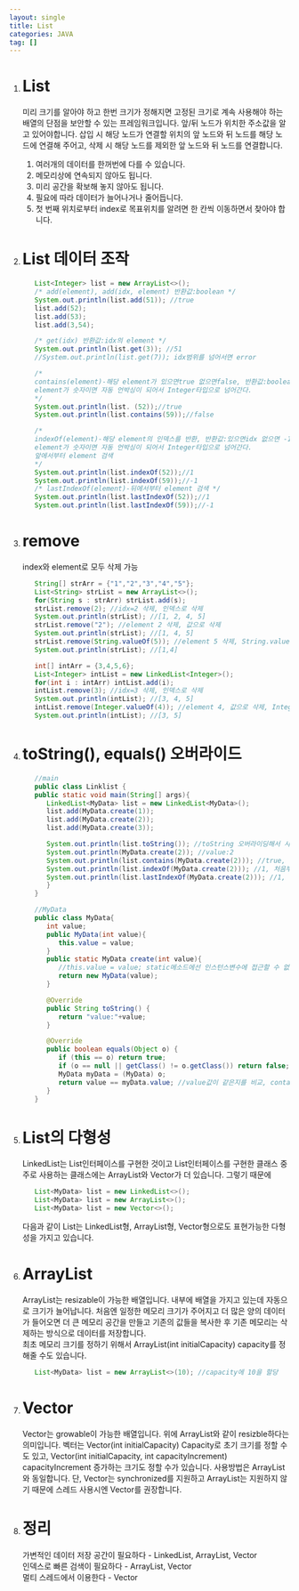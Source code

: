 ```yaml
---
layout: single
title: List
categories: JAVA
tag: []
---
```


1. # List
   미리 크기를 알아야 하고 한번 크기가 정해지면 고정된 크기로 계속 사용해야 하는 배열의 단점을 보안할 수 있는 프레임워크입니다. 앞/뒤 노드가 위치한 주소값을 알고 있어야합니다. 삽입 시 해당 노드가 연결할 위치의 앞 노드와 뒤 노드를 해당 노드에 연결해 주어고, 삭제 시 해당 노드를 제외한 앞 노드와 뒤 노드를 연결합니다.   
   
   1) 여러개의 데이터를 한꺼번에 다를 수 있습니다.   
   2) 메모리상에 연속되지 않아도 됩니다.   
   3) 미리 공간을 확보해 놓지 않아도 됩니다.   
   4) 필요에 따라 데이터가 늘어나거나 줄어듭니다.   
   5) 첫 번째 위치로부터 index로 목표위치를 알려면 한 칸씩 이동하면서 찾아야 합니다.   

1. # List 데이터 조작
   ```java
      List<Integer> list = new ArrayList<>();
      /* add(element), add(idx, element) 반환값:boolean */
      System.out.println(list.add(51)); //true
      list.add(52);
      list.add(53); 
      list.add(3,54);

      /* get(idx) 반환값:idx의 element */
      System.out.println(list.get(3)); //51
      //System.out.println(list.get(7)); idx범위를 넘어서면 error

      /* 
      contains(element)-해당 element가 있으면true 없으면false, 반환값:boolean 
      element가 숫자이면 자동 언박싱이 되어서 Integer타입으로 넘어간다.
      */
      System.out.println(list. (52));//true
      System.out.println(list.contains(59));//false

      /* 
      indexOf(element)-해당 element의 인덱스를 반환, 반환값:있으면idx 없으면 -1, 
      element가 숫자이면 자동 언박싱이 되어서 Integer타입으로 넘어간다.
      앞에서부터 element 검색
      */
      System.out.println(list.indexOf(52));//1
      System.out.println(list.indexOf(59));//-1
      /* lastIndexOf(element)-뒤에서부터 element 검색 */
      System.out.println(list.lastIndexOf(52));//1
      System.out.println(list.lastIndexOf(59));//-1
   ```   

1. # remove
   index와 element로 모두 삭제 가능
   ```java
      String[] strArr = {"1","2","3","4","5"};
      List<String> strList = new ArrayList<>();
      for(String s : strArr) strList.add(s);
      strList.remove(2); //idx=2 삭제, 인덱스로 삭제
      System.out.println(strList); //[1, 2, 4, 5]
      strList.remove("2"); //element 2 삭제, 값으로 삭제
      System.out.println(strList); //[1, 4, 5]
      strList.remove(String.valueOf(5)); //element 5 삭제, String.valueOf(값):값을 String으로 변환
      System.out.println(strList); //[1,4]

      int[] intArr = {3,4,5,6};
      List<Integer> intList = new LinkedList<Integer>();
      for(int i : intArr) intList.add(i);
      intList.remove(3); //idx=3 삭제, 인덱스로 삭제
      System.out.println(intList); //[3, 4, 5]
      intList.remove(Integer.valueOf(4)); //element 4, 값으로 삭제, Integer.valueOf(값):값을 Integer로 변환
      System.out.println(intList); //[3, 5]
   ```   

1. # toString(), equals() 오버라이드
   ```java
      //main
      public class Linklist {
      public static void main(String[] args){
         LinkedList<MyData> list = new LinkedList<MyData>();
         list.add(MyData.create(1));
         list.add(MyData.create(2));
         list.add(MyData.create(3));

         System.out.println(list.toString()); //toString 오버라이딩해서 사용
         System.out.println(MyData.create(2)); //value:2
         System.out.println(list.contains(MyData.create(2))); //true, equals()메소드 오버라이딩 이용, 오버라이딩을 해서 객체가 아니라 value로 비교
         System.out.println(list.indexOf(MyData.create(2))); //1, 처음부터 index를 검색, indexOf도 contains와 마찬가지로 equals()메소드 이용해서 인덱스를 찾음
         System.out.println(list.lastIndexOf(MyData.create(2))); //1, 끝에서부터 index를 검색, contains와 마찬가지로 equals()메소드 이용해서 인덱스를 찾음
         }
      }

      //MyData
      public class MyData{
         int value;
         public MyData(int value){
            this.value = value;
         }
         public static MyData create(int value){
            //this.value = value; static메소드에선 인스턴스변수에 접근할 수 없다.
            return new MyData(value);
         }

         @Override
         public String toString() {
            return "value:"+value;
         }

         @Override
         public boolean equals(Object o) {
            if (this == o) return true;
            if (o == null || getClass() != o.getClass()) return false;
            MyData myData = (MyData) o;
            return value == myData.value; //value값이 같은지를 비교, contains메소드에서 사용
         }
      }
   ```   

1. # List의 다형성  
   LinkedList는 List<E>인터페이스를 구현한 것이고 List<E>인터페이스를 구현한 클래스 중 주로 사용하는 클래스에는 ArrayList와 Vector가 더 있습니다.
   그렇기 때문에 
   ```java
      List<MyData> list = new LinkedList<>();
      List<MyData> list = new ArrayList<>();
      List<MyData> list = new Vector<>();
   ```
   다음과 같이 List는 LinkedList형, ArrayList형, Vector형으로도 표현가능한 다형성을 가지고 있습니다.   

1. # ArrayList
   ArrayList는 resizable이 가능한 배열입니다. 내부에 배열을 가지고 있는데 자동으로 크기가 늘어납니다. 처음엔 일정한 메모리 크기가 주어지고 더 많은 양의 데이터가 들어오면 더 큰 메모리 공간을 만들고 기존의 값들을 복사한 후 기존 메모리는 삭제하는 방식으로 데이터를 저장합니다.   
   최초 메모리 크기를 정하기 위해서 ArrayList(int initialCapacity) capacity를 정해줄 수도 있습니다.   
   ```java
      List<MyData> list = new ArrayList<>(10); //capacity에 10을 할당
   ```   
   
1. # Vector
   Vector는 growable이 가능한 배열입니다. 위에 ArrayList와 같이 resizble하다는 의미입니다. 벡터는
   Vector(int initialCapacity) Capacity로 초기 크기를 정할 수도 있고, Vector(int initialCapacity, int capacityIncrement) capacityIncrement 증가하는 크기도 정할 수가 있습니다. 사용방법은 ArrayList와 동일합니다. 단, Vector는 synchronized를 지원하고 ArrayList는 지원하지 않기 때문에 스레드 사용시엔 Vector를 권장합니다.   

1. # 정리   
   가변적인 데이터 저장 공간이 필요하다 - LinkedList, ArrayList, Vector   
   인덱스로 빠른 검색이 필요하다 - ArrayList, Vector   
   멀티 스레드에서 이용한다 - Vector   